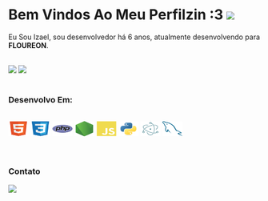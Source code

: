 <h1>Bem Vindos Ao Meu Perfilzin :3 <img src="https://raw.githubusercontent.com/kaueMarques/kaueMarques/master/hi.gif" width="30px"></h1>
<p>Eu Sou Izael, sou desenvolvedor há 6 anos, atualmente desenvolvendo para <b>FLOUREON</b>.</p><br>

<div>
    <img height="150rem" src="https://github-readme-stats.vercel.app/api?username=erickvinicios&show_icons=true&theme=midnight-purple&include_all_commits=true&count_private=true">
    <img height="150em" src="https://github-readme-stats.vercel.app/api/top-langs/?username=erickvinicios&layout=compact&langs_count=7&theme=midnight-purple"/>
</div>

<div><br>
    <h3>Desenvolvo Em:</h3>
</div>

<div class="dev"><br>
    <img alt="HTML5" height="30" width="40" src="https://raw.githubusercontent.com/devicons/devicon/master/icons/html5/html5-original.svg">
    <img alt="CSS3" height="30" width="40" src="https://raw.githubusercontent.com/devicons/devicon/master/icons/css3/css3-original.svg">
    <img alt="PHP" height="30" width="40" src="https://raw.githubusercontent.com/devicons/devicon/master/icons/php/php-original.svg">
    <img alt="NODEJS" height="30" width="40" src="https://raw.githubusercontent.com/devicons/devicon/master/icons/nodejs/nodejs-original.svg">
    <img alt="JS" height="30" width="40" src="https://raw.githubusercontent.com/devicons/devicon/master/icons/javascript/javascript-plain.svg">
    <img alt="PYTHON" height="30" width="40" src="https://raw.githubusercontent.com/devicons/devicon/master/icons/python/python-original.svg">
    <img alt="ELECTRON" height="30" width="40" src="https://raw.githubusercontent.com/devicons/devicon/master/icons/electron/electron-original.svg">
    <img alt="MYSQL & SQL" height="30" width="40" src="https://raw.githubusercontent.com/devicons/devicon/master/icons/mysql/mysql-original.svg">
</div><br><br>

<h3>Contato</h3>

<div>
    <img src="https://img.shields.io/badge/Zeus.#0001](https://logodownload.org/wp-content/uploads/2017/11/discord-logo-4-1.png)https://logodownload.org/wp-content/uploads/2017/11/discord-logo-4-1.png](https://logodownload.org/wp-content/uploads/2017/11/discord-logo-4-1.png)](https://logodownload.org/wp-content/uploads/2017/11/discord-logo-0-2048x2048.png)https://logodownload.org/wp-content/uploads/2017/11/discord-logo-0-2048x2048.png?style=for-the-badge&logo=discord&logoColor=white">
</div>
